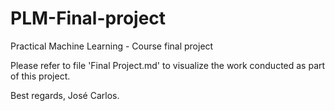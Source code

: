 # PLM-Final-project
Practical Machine Learning - Course final project

Please refer to file 'Final Project.md' to visualize the work conducted as part of this project.

Best regards,
José Carlos.